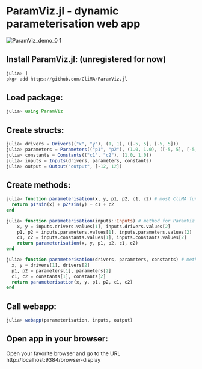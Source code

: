 # ParamViz.jl - dynamic parameterisation web app 
![ParamViz_demo_0 1](https://user-images.githubusercontent.com/22160257/236900115-e0ee8d2b-fc35-419c-830b-51ea49d2bd17.gif)

## Install ParamViz.jl: (unregistered for now)
```jl
julia> ]
pkg> add https://github.com/CliMA/ParamViz.jl
```
## Load package:
```jl
julia> using ParamViz
```
## Create structs:
```jl
julia> drivers = Drivers(("x", "y"), (1, 1), ([-5, 5], [-5, 5]))
julia> parameters = Parameters(("p1", "p2"), (1.0, 1.0), ([-5, 5], [-5, 5]))
julia> constants = Constants(("c1", "c2"), (1.0, 1.0))
julia> inputs = Inputs(drivers, parameters, constants)
julia> output = Output("output", [-12, 12])
```
## Create methods:
```jl
julia> function parameterisation(x, y, p1, p2, c1, c2) # most CliMA function are defined like that...
  return p1*sin(x) + p2*sin(y) + c1 + c2
end

julia> function parameterisation(inputs::Inputs) # method for ParamViz
    x, y = inputs.drivers.values[1], inputs.drivers.values[2] 
    p1, p2 = inputs.parameters.values[1], inputs.parameters.values[2]
    c1, c2 = inputs.constants.values[1], inputs.constants.values[2]
    return parameterisation(x, y, p1, p2, c1, c2)
end

julia> function parameterisation(drivers, parameters, constants) # method without names and values
  x, y = drivers[1], drivers[2]
  p1, p2 = parameters[1], parameters[2]
  c1, c2 = constants[1], constants[2]
  return parameterisation(x, y, p1, p2, c1, c2)
end
```
## Call webapp:
```jl
julia> webapp(parameterisation, inputs, output)
```
## Open app in your browser: 
Open your favorite browser and go to the URL http://localhost:9384/browser-display
